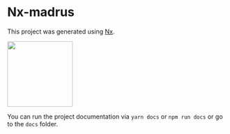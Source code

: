 # Nx-madrus

This project was generated using [Nx](https://nx.dev).

<p style="text-align: left;"><img src="https://raw.githubusercontent.com/nrwl/nx/master/images/nx-logo.png" width="150"></p>

You can run the project documentation via `yarn docs` or `npm run docs` or go to the `docs` folder.
